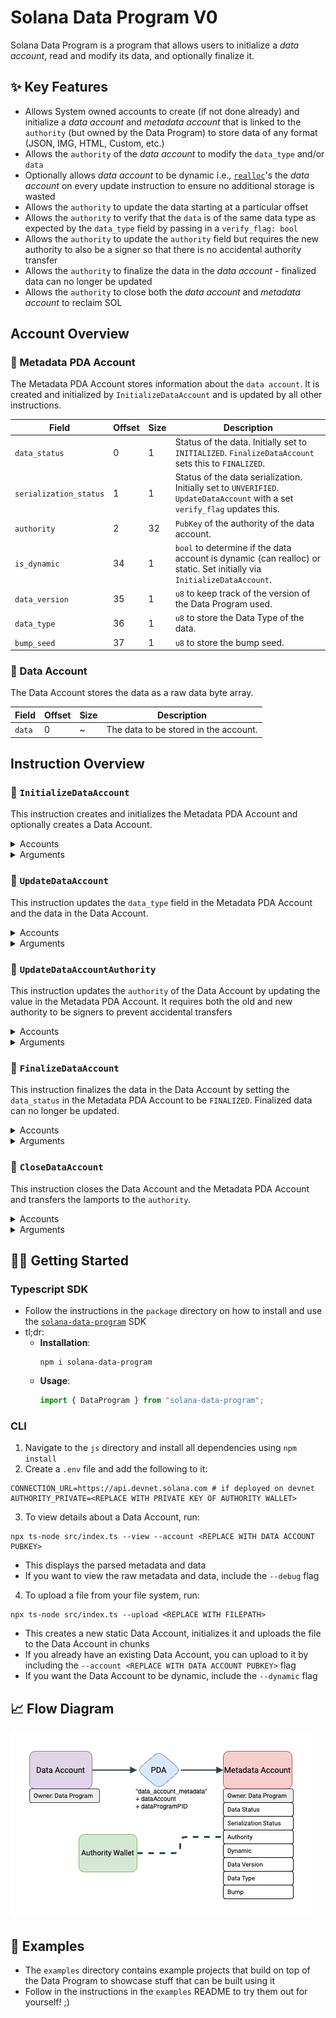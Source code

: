 # Solana Data Program V0

Solana Data Program is a program that allows users to initialize a _data account_, read and modify its data, and optionally finalize it.

## ✨ Key Features

- Allows System owned accounts to create (if not done already) and initialize a _data account_ and _metadata account_ that is linked to the `authority` (but owned by the Data Program) to store data of any format (JSON, IMG, HTML, Custom, etc.)
- Allows the `authority` of the _data account_ to modify the `data_type` and/or `data`
- Optionally allows _data account_ to be dynamic i.e., [`realloc`](https://docs.rs/solana-sdk/latest/solana_sdk/account_info/struct.AccountInfo.html#method.realloc)'s the _data account_ on every update instruction to ensure no additional storage is wasted
- Allows the `authority` to update the data starting at a particular offset
- Allows the `authority` to verify that the `data` is of the same data type as expected by the `data_type` field by passing in a `verify_flag: bool`
- Allows the `authority` to update the `authority` field but requires the new authority to also be a signer so that there is no accidental authority transfer
- Allows the `authority` to finalize the data in the _data account_ - finalized data can no longer be updated
- Allows the `authority` to close both the _data account_ and _metadata account_ to reclaim SOL

## Account Overview

### 📄 Metadata PDA Account

The Metadata PDA Account stores information about the `data account`. It is created and initialized by `InitializeDataAccount` and is updated by all other instructions.

| Field                  | Offset | Size | Description                                                                                                                 |
| ---------------------- | ------ | ---- | --------------------------------------------------------------------------------------------------------------------------- |
| `data_status`          | 0      | 1    | Status of the data. Initially set to `INITIALIZED`. `FinalizeDataAccount` sets this to `FINALIZED`.                         |
| `serialization_status` | 1      | 1    | Status of the data serialization. Initially set to `UNVERIFIED`. `UpdateDataAccount` with a set `verify_flag` updates this. |
| `authority`            | 2      | 32   | `PubKey` of the authority of the data account.                                                                              |
| `is_dynamic`           | 34     | 1    | `bool` to determine if the data account is dynamic (can realloc) or static. Set initially via `InitializeDataAccount`.      |
| `data_version`         | 35     | 1    | `u8` to keep track of the version of the Data Program used.                                                                 |
| `data_type`            | 36     | 1    | `u8` to store the Data Type of the data.                                                                                    |
| `bump_seed`            | 37     | 1    | `u8` to store the bump seed.                                                                                                |

### 📄 Data Account

The Data Account stores the data as a raw data byte array.

| Field  | Offset | Size | Description                           |
| ------ | ------ | ---- | ------------------------------------- |
| `data` | 0      | ~    | The data to be stored in the account. |

## Instruction Overview

### 📄 `InitializeDataAccount`

This instruction creates and initializes the Metadata PDA Account and optionally creates a Data Account.

<details>
  <summary>Accounts</summary>

| Name             | Writable | Signer | Description                                                                                    |
| ---------------- | :------: | :----: | ---------------------------------------------------------------------------------------------- |
| `feepayer`       |    ✅    |   ✅   | Payer of the transaction.                                                                      |
| `data`           |    ✅    |   ✅   | The account that will contain the data. Can be created prior to this instruction.              |
| `pda`            |    ✅    |        | The PDA account that will be created and initialized by this instruction to hold the metadata. |
| `system_program` |          |        | The Solana System Program ID.                                                                  |

</details>

<details>
  <summary>Arguments</summary>

| Argument     | Offset | Size | Description                                                                                                                        |
| ------------ | ------ | ---- | ---------------------------------------------------------------------------------------------------------------------------------- |
| `authority`  | 0      | 32   | The `PubKey` of the data account authority.                                                                                        |
| `space`      | 32     | 64   | The initial space taken by the data account. If the data account is created prior to this instruction, this value will be ignored. |
| `is_dynamic` | 96     | 1    | The flag that sets the data account to be dynamic or static. A dynamic data account can realloc up or down.                        |
| `is_created` | 97     | 1    | The flag that determines whether the data account would need to be created in this instruction.                                    |
| `debug`      | 98     | 1    | The flag that determines whether the instruction should output debug logs.                                                         |

</details>

### 📄 `UpdateDataAccount`

This instruction updates the `data_type` field in the Metadata PDA Account and the data in the Data Account.

<details>
  <summary>Accounts</summary>

| Name             | Writable | Signer | Description                                 |
| ---------------- | :------: | :----: | ------------------------------------------- |
| `authority`      |    ✅    |   ✅   | The Authority of the Data Account.          |
| `data`           |    ✅    |        | The account that contains the data.         |
| `pda`            |    ✅    |        | The PDA account that contains the metadata. |
| `system_program` |          |        | The Solana System Program ID.               |

</details>

<details>
  <summary>Arguments</summary>

| Argument       | Offset | Size | Description                                                                                                                                                                                                                                                                     |
| -------------- | ------ | ---- | ------------------------------------------------------------------------------------------------------------------------------------------------------------------------------------------------------------------------------------------------------------------------------- |
| `data_type`    | 0      | 1    | The data type of the `data`.                                                                                                                                                                                                                                                    |
| `data`         | 1      | ~    | The new data (stored as `Vec<u8>`) to be written. **Note:** since the `data` field is an array of variable length, the byte position of any field that follows cannot be guaranteed.                                                                                            |
| `offset`       | ~      | 64   | The offset from where to start writing the new data.                                                                                                                                                                                                                            |
| `realloc_down` | ~      | 1    | The flag that determines whether the data account should realloc down if the writing of the new data leads to unused space. This value is ignored if the data account is static.                                                                                                |
| `verify_flag`  | ~      | 1    | The flag that determines whether the data should be verified that it conforms to its `data_type`. If the data type can be verified, the `serialization_status` will be set to `VERIFIED` or `FAILED` depending on the verification result. Otherwise it is set to `UNVERIFIED`. |
| `debug`        | ~      | 1    | The flag that determines whether the instruction should output debug logs.                                                                                                                                                                                                      |

</details>

### 📄 `UpdateDataAccountAuthority`

This instruction updates the `authority` of the Data Account by updating the value in the Metadata PDA Account. It requires both the old and new authority to be signers to prevent accidental transfers

<details>
  <summary>Accounts</summary>

| Name            | Writable | Signer | Description                                 |
| --------------- | :------: | :----: | ------------------------------------------- |
| `old_authority` |          |   ✅   | The old Authority of the Data Account.      |
| `data`          |          |        | The account that contains the data.         |
| `pda`           |    ✅    |        | The PDA account that contains the metadata. |
| `new_authority` |          |   ✅   | The new Authority of the Data Account.      |

</details>

<details>
  <summary>Arguments</summary>

| Argument | Offset | Size | Description                                                                |
| -------- | ------ | ---- | -------------------------------------------------------------------------- |
| `debug`  | 0      | 1    | The flag that determines whether the instruction should output debug logs. |

</details>

### 📄 `FinalizeDataAccount`

This instruction finalizes the data in the Data Account by setting the `data_status` in the Metadata PDA Account to be `FINALIZED`. Finalized data can no longer be updated.

<details>
  <summary>Accounts</summary>

| Name        | Writable | Signer | Description                                 |
| ----------- | :------: | :----: | ------------------------------------------- |
| `authority` |          |   ✅   | The Authority of the Data Account.          |
| `data`      |          |        | The account that contains the data.         |
| `pda`       |    ✅    |        | The PDA account that contains the metadata. |

</details>

<details>
  <summary>Arguments</summary>

| Argument | Offset | Size | Description                                                                |
| -------- | ------ | ---- | -------------------------------------------------------------------------- |
| `debug`  | 0      | 1    | The flag that determines whether the instruction should output debug logs. |

</details>

### 📄 `CloseDataAccount`

This instruction closes the Data Account and the Metadata PDA Account and transfers the lamports to the `authority`.

<details>
  <summary>Accounts</summary>

| Name        | Writable | Signer | Description                                 |
| ----------- | :------: | :----: | ------------------------------------------- |
| `authority` |    ✅    |   ✅   | The Authority of the Data Account.          |
| `data`      |    ✅    |        | The account that contains the data.         |
| `pda`       |    ✅    |        | The PDA account that contains the metadata. |

</details>

<details>
  <summary>Arguments</summary>

| Argument | Offset | Size | Description                                                                |
| -------- | ------ | ---- | -------------------------------------------------------------------------- |
| `debug`  | 0      | 1    | The flag that determines whether the instruction should output debug logs. |

</details>

## 🧑‍💻 Getting Started

### Typescript SDK

- Follow the instructions in the `package` directory on how to install and use the [`solana-data-program`](https://www.npmjs.com/package/solana-data-program) SDK
- tl;dr:
  - **Installation**:
    ```shell
    npm i solana-data-program
    ```
  - **Usage**:
    ```javascript
    import { DataProgram } from "solana-data-program";
    ```

### CLI

1. Navigate to the `js` directory and install all dependencies using `npm install`
2. Create a `.env` file and add the following to it:

```
CONNECTION_URL=https://api.devnet.solana.com # if deployed on devnet
AUTHORITY_PRIVATE=<REPLACE WITH PRIVATE KEY OF AUTHORITY WALLET>
```

3. To view details about a Data Account, run:

```
npx ts-node src/index.ts --view --account <REPLACE WITH DATA ACCOUNT PUBKEY>
```

- This displays the parsed metadata and data
- If you want to view the raw metadata and data, include the `--debug` flag

4. To upload a file from your file system, run:

```
npx ts-node src/index.ts --upload <REPLACE WITH FILEPATH>
```

- This creates a new static Data Account, initializes it and uploads the file to the Data Account in chunks
- If you already have an existing Data Account, you can upload to it by including the `--account <REPLACE WITH DATA ACCOUNT PUBKEY>` flag
- If you want the Data Account to be dynamic, include the `--dynamic` flag

## 📈 Flow Diagram

![flow-diagram](./static/FlowDiagram.png)

## 🚀 Examples

- The `examples` directory contains example projects that build on top of the Data Program to showcase stuff that can be built using it
- Follow in the instructions in the `examples` README to try them out for yourself! ;)
